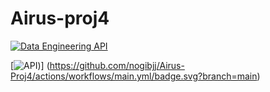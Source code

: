 # Airus-proj4

[![Data Engineering API](https://github.com/nogibjj/Airus-Proj4/actions/workflows/aws.yml/badge.svg?branch=main)](https://github.com/nogibjj/Airus-Proj4/actions/workflows/aws.yml)

[![API](https://github.com/nogibjj/Airus-Proj4/actions/workflows/main.yml/badge.svg?branch=main))]
(https://github.com/nogibjj/Airus-Proj4/actions/workflows/main.yml/badge.svg?branch=main)